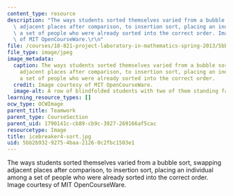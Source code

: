 ```yaml
---
content_type: resource
description: "The ways students sorted themselves varied from a bubble sort, swapping\
  \ adjacent places after comparison, to insertion sort, placing an individual among\
  \ a set of people who were already sorted into the correct order. Image courtesy\
  \ of MIT OpenCourseWare.\r\n"
file: /courses/18-821-project-laboratory-in-mathematics-spring-2013/5bb2b93292754baa21260c2fbc1503e1_icebreaker4-sort.jpg
file_type: image/jpeg
image_metadata:
  caption: The ways students sorted themselves varied from a bubble sort, swapping
    adjacent places after comparison, to insertion sort, placing an individual among
    a set of people who were already sorted into the correct order.
  credit: Image courtesy of MIT OpenCourseWare.
  image-alt: A row of blindfolded students with two of them standing face-to-face.
learning_resource_types: []
ocw_type: OCWImage
parent_title: Teamwork
parent_type: CourseSection
parent_uid: 1790141c-cb89-cb9c-3927-269166af5cac
resourcetype: Image
title: icebreaker4-sort.jpg
uid: 5bb2b932-9275-4baa-2126-0c2fbc1503e1
---
```

The ways students sorted themselves varied from a bubble sort, swapping adjacent places after comparison, to insertion sort, placing an individual among a set of people who were already sorted into the correct order. Image courtesy of MIT OpenCourseWare.


